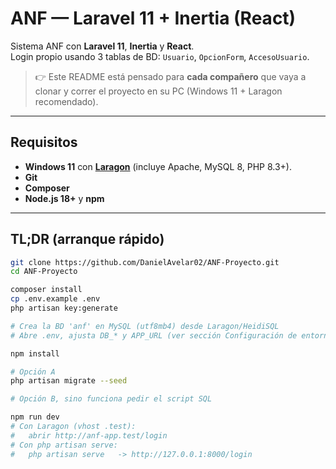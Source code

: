 # ANF — Laravel 11 + Inertia (React)

Sistema ANF con **Laravel 11**, **Inertia** y **React**.  
Login propio usando 3 tablas de BD: `Usuario`, `OpcionForm`, `AccesoUsuario`.

> 👉 Este README está pensado para **cada compañero** que vaya a clonar y correr el proyecto en su PC (Windows 11 + Laragon recomendado).

---

## Requisitos

- **Windows 11** con **[Laragon](https://laragon.org/)** (incluye Apache, MySQL 8, PHP 8.3+).
- **Git**
- **Composer**
- **Node.js 18+** y **npm**

---

## TL;DR (arranque rápido)

```bash
git clone https://github.com/DanielAvelar02/ANF-Proyecto.git
cd ANF-Proyecto

composer install
cp .env.example .env
php artisan key:generate

# Crea la BD 'anf' en MySQL (utf8mb4) desde Laragon/HeidiSQL
# Abre .env, ajusta DB_* y APP_URL (ver sección Configuración de entorno)

npm install

# Opción A
php artisan migrate --seed

# Opción B, sino funciona pedir el script SQL

npm run dev
# Con Laragon (vhost .test):
#   abrir http://anf-app.test/login
# Con php artisan serve:
#   php artisan serve   -> http://127.0.0.1:8000/login
